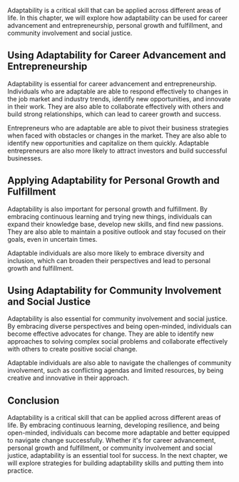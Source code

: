 
Adaptability is a critical skill that can be applied across different areas of life. In this chapter, we will explore how adaptability can be used for career advancement and entrepreneurship, personal growth and fulfillment, and community involvement and social justice.

Using Adaptability for Career Advancement and Entrepreneurship
--------------------------------------------------------------

Adaptability is essential for career advancement and entrepreneurship. Individuals who are adaptable are able to respond effectively to changes in the job market and industry trends, identify new opportunities, and innovate in their work. They are also able to collaborate effectively with others and build strong relationships, which can lead to career growth and success.

Entrepreneurs who are adaptable are able to pivot their business strategies when faced with obstacles or changes in the market. They are also able to identify new opportunities and capitalize on them quickly. Adaptable entrepreneurs are also more likely to attract investors and build successful businesses.

Applying Adaptability for Personal Growth and Fulfillment
---------------------------------------------------------

Adaptability is also important for personal growth and fulfillment. By embracing continuous learning and trying new things, individuals can expand their knowledge base, develop new skills, and find new passions. They are also able to maintain a positive outlook and stay focused on their goals, even in uncertain times.

Adaptable individuals are also more likely to embrace diversity and inclusion, which can broaden their perspectives and lead to personal growth and fulfillment.

Using Adaptability for Community Involvement and Social Justice
---------------------------------------------------------------

Adaptability is also essential for community involvement and social justice. By embracing diverse perspectives and being open-minded, individuals can become effective advocates for change. They are able to identify new approaches to solving complex social problems and collaborate effectively with others to create positive social change.

Adaptable individuals are also able to navigate the challenges of community involvement, such as conflicting agendas and limited resources, by being creative and innovative in their approach.

Conclusion
----------

Adaptability is a critical skill that can be applied across different areas of life. By embracing continuous learning, developing resilience, and being open-minded, individuals can become more adaptable and better equipped to navigate change successfully. Whether it's for career advancement, personal growth and fulfillment, or community involvement and social justice, adaptability is an essential tool for success. In the next chapter, we will explore strategies for building adaptability skills and putting them into practice.
